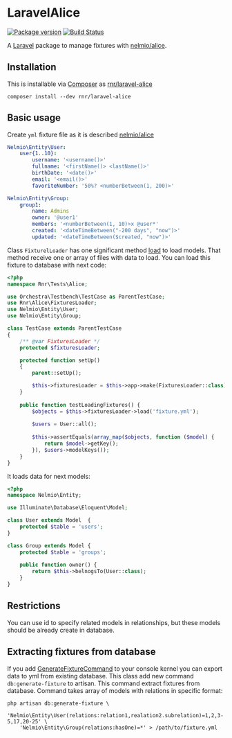 # LaravelAlice
[![Package version](https://img.shields.io/packagist/vpre/rnr/laravel-alice.svg)](https://packagist.org/packages/rnr/laravel-alice)
[![Build Status](https://travis-ci.org/rodnover55/laravel-alice.svg?branch=master)](https://travis-ci.org/rodnover55/laravel-alice)

A [Laravel](https://laravel.com/) package to manage fixtures with [nelmio/alice](https://github.com/nelmio/alice).

## Installation

This is installable via [Composer](https://getcomposer.org/) as [rnr/laravel-alice](https://packagist.org/packages/rnr/laravel-alice)
 
    composer install --dev rnr/laravel-alice
    
## Basic usage

Create `yml` fixture file as it is described [nelmio/alice](https://github.com/nelmio/alice)

```yaml
Nelmio\Entity\User:
    user{1..10}:
        username: '<username()>'
        fullname: '<firstName()> <lastName()>'
        birthDate: '<date()>'
        email: '<email()>'
        favoriteNumber: '50%? <numberBetween(1, 200)>'

Nelmio\Entity\Group:
    group1:
        name: Admins
        owner: '@user1'
        members: '<numberBetween(1, 10)>x @user*'
        created: '<dateTimeBetween("-200 days", "now")>'
        updated: '<dateTimeBetween($created, "now")>'
```
Class `FixturelLoader` has one significant method [load](https://github.com/rodnover55/laravel-alice/blob/master/src/FixturesLoader.php#L39-L39) to load models.
That method receive one or array of files with data to load. You can load this fixture to database with next code:

```PHP
<?php
namespace Rnr\Tests\Alice;

use Orchestra\Testbench\TestCase as ParentTestCase;
use Rnr\Alice\FixturesLoader;
use Nelmio\Entity\User;
use Nelmio\Entity\Group;

class TestCase extends ParentTestCase
{
    /** @var FixturesLoader */
    protected $fixturesLoader;

    protected function setUp()
    {
        parent::setUp();

        $this->fixturesLoader = $this->app->make(FixturesLoader::class);
    }
    
    public function testLoadingFixtures() {
        $objects = $this->fixturesLoader->load('fixture.yml');
        
        $users = User::all();
        
        $this->assertEquals(array_map($objects, function ($model) {
            return $model->getKey();
        }), $users->modelKeys());
    }
}
```

It loads data for next models:

```PHP
<?php
namespace Nelmio\Entity;

use Illuminate\Database\Eloquent\Model;

class User extends Model  {
    protected $table = 'users';
}

class Group extends Model {
    protected $table = 'groups';
    
    public function owner() {
        return $this->belnogsTo(User::class);
    }
}
```

## Restrictions

You can use id to specify related models in relationships, but these models should be already create in database.

## Extracting fixtures from database

If you add [GenerateFixtureCommand](https://github.com/rodnover55/laravel-alice/blob/master/src/Commands/DB/GenerateFixtureCommand.php) 
to your console kernel you can export data to yml from existing database. 
This class add new command `db:generate-fixture` to artisan. This command extract fixtures from database. 
Command takes array of models with relations in specific format:

```
php artisan db:generate-fixture \
    'Nelmio\Entity\User(relations:relation1,realation2.subrelation)=1,2,3-5,17,20-25' \
    'Nelmio\Entity\Group(relations:hasOne)=*' > /path/to/fixture.yml
```



